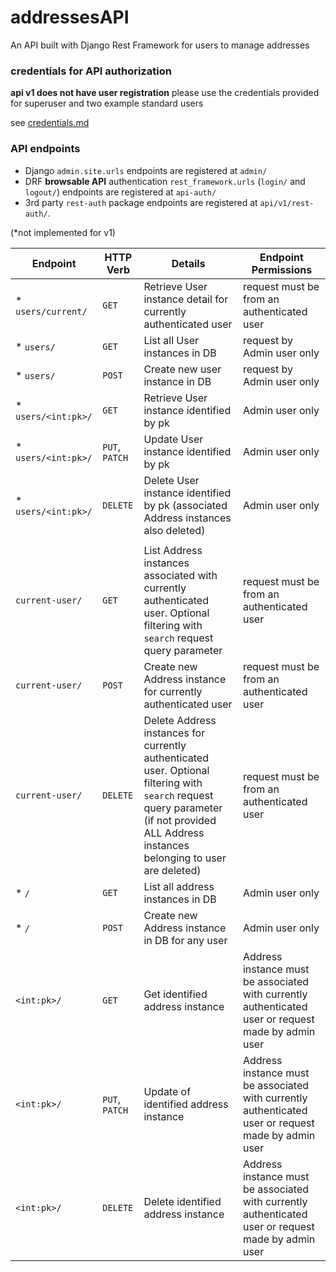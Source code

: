 # addressesAPI

An API built with Django Rest Framework for users to manage addresses

### credentials for API authorization 

**api v1 does not have user registration** please use the credentials provided for superuser and two example standard users

see [credentials.md](./credentials.md)

### API endpoints

* Django `admin.site.urls` endpoints are registered at `admin/` 
* DRF **browsable API** authentication `rest_framework.urls` (`login/` and `logout/`) endpoints are registered at `api-auth/`
* 3rd party `rest-auth` package endpoints are registered at `api/v1/rest-auth/`. 

(*not implemented for v1)

| Endpoint | HTTP Verb | Details | Endpoint Permissions 
| --- | --- | --- | --- |
| * `users/current/` | `GET` | Retrieve User instance detail for currently authenticated user | request must be from an authenticated user |
| * `users/` | `GET` | List all User instances in DB | request by Admin user only |
| * `users/` | `POST` | Create new user instance in DB | request by Admin user only |
| * `users/<int:pk>/` | `GET` | Retrieve User instance identified by pk | Admin user only |
| * `users/<int:pk>/` | `PUT`, `PATCH` | Update User instance identified by pk | Admin user only |
| * `users/<int:pk>/` | `DELETE` | Delete User instance identified by pk (associated Address instances also deleted) | Admin user only |
| | | | |
| `current-user/` | `GET` | List Address instances associated with currently authenticated user. Optional filtering with `search` request query parameter | request must be from an authenticated user |
| `current-user/` | `POST` | Create new Address instance for currently authenticated user  | request must be from an authenticated user |
| `current-user/` | `DELETE` | Delete Address instances for currently authenticated user. Optional filtering with `search` request query parameter (if not provided ALL Address instances belonging to user are deleted) | request must be from an authenticated user |
| * `/` | `GET` | List all address instances in DB | Admin user only |
| * `/` | `POST` | Create new Address instance in DB for any user | Admin user only |
| `<int:pk>/` | `GET` | Get identified address instance  | Address instance must be associated with currently authenticated user or request made by admin user |
| `<int:pk>/` | `PUT`, `PATCH` | Update of identified address instance | Address instance must be associated with currently authenticated user or request made by admin user |
| `<int:pk>/` | `DELETE` | Delete identified address instance | Address instance must be associated with currently authenticated user or request made by admin user |
